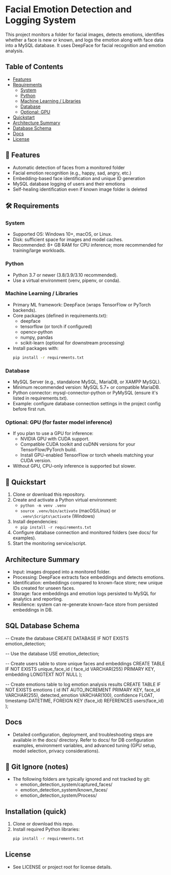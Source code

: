 # Facial Emotion Detection and Logging System

This project monitors a folder for facial images, detects emotions, identifies whether a face is new or known, and logs the emotion along with face data into a MySQL database. It uses DeepFace for facial recognition and emotion analysis.

## Table of Contents
- [Features](#features)
- [Requirements](#requirements)
  - [System](#system)
  - [Python](#python)
  - [Machine Learning / Libraries](#machine-learning--libraries)
  - [Database](#database)
  - [Optional: GPU](#optional-gpu)
- [Quickstart](#quickstart)
- [Architecture Summary](#architecture-summary)
- [Database Schema](#database-schema)
- [Docs](#docs)
- [License](#license)

## 🚀 Features

- Automatic detection of faces from a monitored folder
- Facial emotion recognition (e.g., happy, sad, angry, etc.)
- Embedding-based face identification and unique ID generation
- MySQL database logging of users and their emotions
- Self-healing identification even if known image folder is deleted

## 🛠 Requirements

### System
- Supported OS: Windows 10+, macOS, or Linux.
- Disk: sufficient space for images and model caches.
- Recommended: 8+ GB RAM for CPU inference; more recommended for training/large workloads.

### Python
- Python 3.7 or newer (3.8/3.9/3.10 recommended).
- Use a virtual environment (venv, pipenv, or conda).

### Machine Learning / Libraries
- Primary ML framework: DeepFace (wraps TensorFlow or PyTorch backends).
- Core packages (defined in requirements.txt):
  - deepface
  - tensorflow (or torch if configured)
  - opencv-python
  - numpy, pandas
  - scikit-learn (optional for downstream processing)
- Install packages with:
  ```bash
  pip install -r requirements.txt
  ```

### Database
- MySQL Server (e.g., standalone MySQL, MariaDB, or XAMPP MySQL).
- Minimum recommended version: MySQL 5.7+ or compatible MariaDB.
- Python connector: mysql-connector-python or PyMySQL (ensure it's listed in requirements.txt).
- Example: configure database connection settings in the project config before first run.

### Optional: GPU (for faster model inference)
- If you plan to use a GPU for inference:
  - NVIDIA GPU with CUDA support.
  - Compatible CUDA toolkit and cuDNN versions for your TensorFlow/PyTorch build.
  - Install GPU-enabled TensorFlow or torch wheels matching your CUDA version.
- Without GPU, CPU-only inference is supported but slower.

## 🚀 Quickstart
1. Clone or download this repository.
2. Create and activate a Python virtual environment:
   - `python -m venv .venv`
   - `source .venv/bin/activate`  (macOS/Linux) or `.venv\Scripts\activate` (Windows)
3. Install dependencies:
   - `pip install -r requirements.txt`
4. Configure database connection and monitored folders (see docs/ for examples).
5. Start the monitoring service/script.

## Architecture Summary
- Input: images dropped into a monitored folder.
- Processing: DeepFace extracts face embeddings and detects emotions.
- Identification: embeddings compared to known-face store; new unique IDs created for unseen faces.
- Storage: face embeddings and emotion logs persisted to MySQL for analytics and reporting.
- Resilience: system can re-generate known-face store from persisted embeddings in DB.

## SQL Database Schema
-- Create the database
CREATE DATABASE IF NOT EXISTS emotion_detection;

-- Use the database
USE emotion_detection;

-- Create users table to store unique faces and embeddings
CREATE TABLE IF NOT EXISTS unique_face_id (
    face_id VARCHAR(255) PRIMARY KEY,
    embedding LONGTEXT NOT NULL
);

-- Create emotions table to log emotion analysis results
CREATE TABLE IF NOT EXISTS emotions (
    id INT AUTO_INCREMENT PRIMARY KEY,
    face_id VARCHAR(255),
    detected_emotion VARCHAR(100),
    confidence FLOAT,
    timestamp DATETIME,
    FOREIGN KEY (face_id) REFERENCES users(face_id)
);


## Docs
- Detailed configuration, deployment, and troubleshooting steps are available in the docs/ directory. Refer to docs/ for DB configuration examples, environment variables, and advanced tuning (GPU setup, model selection, privacy considerations).

## 🚫 Git Ignore (notes)
- The following folders are typically ignored and not tracked by git:
  - emotion_detection_system/captured_faces/
  - emotion_detection_system/known_faces/
  - emotion_detection_system/Process/

## Installation (quick)
1. Clone or download this repo.
2. Install required Python libraries:
   ```bash
   pip install -r requirements.txt
   ```

## License
- See LICENSE or project root for license details.